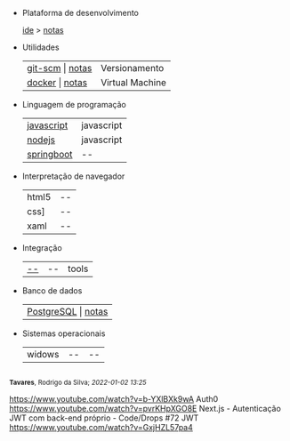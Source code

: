 
- Plataforma de desenvolvimento 

    [ide](https://en.wikipedia.org/wiki/Integrated_development_environment) > [notas](utils/ide/readme.md)


- Utilidades

    |  |  |
    |--|--|
    | [git-scm](https://git-scm.com/) \| [notas](versionamento/git/readme.md) | Versionamento |
    | [docker](https://www.docker.com/) \| [notas](utils/vm/docker/readme.md) | Virtual Machine |

- Linguagem de programação

    |  |  |
    |--|--|
    | [javascript](npm/javascript/readme.md) | javascript |
    | [nodejs](npm/readme.md) | javascript |
    | [springboot](springboot/readme.md)|--|

- Interpretação de navegador

    |  |  |
    |--|--|
    |html5|--|
    |css]|--|
    |xaml|--|


- Integração

    |  |  |  |
    |--|--|--|
    | [--](--) | -- | tools |

- Banco de dados

    |  |
    |--|
    | [PostgreSQL](https://www.postgresql.org/) \| [notas](databases/postgresql/readme.md) |

- Sistemas operacionais

    |  |  |  |
    |--|--|--|
    | widows | -- | -- |


<sub><sub>
---
<sub>**Tavares**, Rodrigo da Silva; *2022-01-02 13:25*</sub>



https://www.youtube.com/watch?v=b-YXlBXk9wA
Auth0
https://www.youtube.com/watch?v=pvrKHpXGO8E
Next.js - Autenticação JWT com back-end próprio - Code/Drops #72
JWT
https://www.youtube.com/watch?v=GxjHZL57pa4